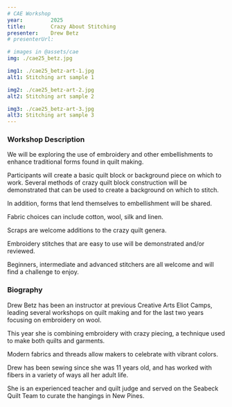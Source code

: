 ```yaml
---
# CAE Workshop
year:         2025
title:        Crazy About Stitching
presenter:    Drew Betz
# presenterUrl: 

# images in @assets/cae
img: ./cae25_betz.jpg

img1: ./cae25_betz-art-1.jpg
alt1: Stitching art sample 1

img2: ./cae25_betz-art-2.jpg
alt2: Stitching art sample 2

img3: ./cae25_betz-art-3.jpg
alt3: Stitching art sample 3
---
```


### Workshop Description

We will be exploring the use of embroidery and other embellishments to 
enhance traditional forms found in quilt making.  

Participants will create a basic quilt block or background 
piece on which to work.  Several methods of crazy quilt 
block construction will be demonstrated that can be used 
to create a background on which to stitch.  

In addition, forms that lend themselves to embellishment will be shared. 

Fabric choices can include cotton, wool, silk and linen.  

Scraps are welcome additions to the crazy quilt genera. 

Embroidery stitches that are easy to use will be demonstrated 
and/or reviewed. 

Beginners, intermediate and advanced stitchers are all welcome 
and will find a challenge to enjoy.  

### Biography

Drew Betz has been an instructor at previous Creative Arts Eliot Camps, 
leading several workshops on quilt making and for the last two years 
focusing on embroidery on wool.  

This year she is combining embroidery with crazy piecing, 
a technique used to make both quilts and garments.  

Modern fabrics and threads allow makers to celebrate with vibrant colors.  

Drew has been sewing since she was 11 years old, and has worked with 
fibers in a variety of ways all her adult life.  

She is an experienced teacher and quilt judge and served on the 
Seabeck Quilt Team to curate the hangings in New Pines.

</Layout>